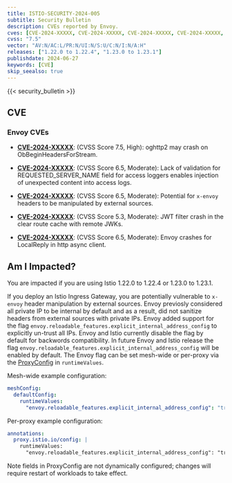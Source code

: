 ```yaml
---
title: ISTIO-SECURITY-2024-005
subtitle: Security Bulletin
description: CVEs reported by Envoy.
cves: [CVE-2024-XXXXX, CVE-2024-XXXXX, CVE-2024-XXXXX, CVE-2024-XXXXX, CVE-2024-XXXXX]
cvss: "7.5"
vector: "AV:N/AC:L/PR:N/UI:N/S:U/C:N/I:N/A:H"
releases: ["1.22.0 to 1.22.4", "1.23.0 to 1.23.1"]
publishdate: 2024-06-27
keywords: [CVE]
skip_seealso: true
---
```


{{< security_bulletin >}}

## CVE

### Envoy CVEs

- __[CVE-2024-XXXXX]()__: (CVSS Score 7.5, High): oghttp2 may crash on ObBeginHeadersForStream.

- __[CVE-2024-XXXXX]()__: (CVSS Score 6.5, Moderate): Lack of validation for REQUESTED_SERVER_NAME field for access loggers enables injection of unexpected content into access logs.

- __[CVE-2024-XXXXX]()__: (CVSS Score 6.5, Moderate): Potential for `x-envoy` headers to be manipulated by external sources.

- __[CVE-2024-XXXXX]()__: (CVSS Score 5.3, Moderate): JWT filter crash in the clear route cache with remote JWKs.

- __[CVE-2024-XXXXX]()__: (CVSS Score 6.5, Moderate): Envoy crashes for LocalReply in http async client.

## Am I Impacted?

You are impacted if you are using Istio 1.22.0 to 1.22.4 or 1.23.0 to 1.23.1.

If you deploy an Istio Ingress Gateway, you are potentially vulnerable to `x-envoy` header manipulation by external sources. Envoy previosly considered all private IP to be internal
by default and as a result, did not sanitize headers from external sources with private IPs. Envoy added support for the flag `envoy.reloadable_features.explicit_internal_address_config`
to explicitly un-trust all IPs. Envoy and Istio currently disable the flag by default for backwords compatibility. In future Envoy and Istio release the flag
`envoy.reloadable_features.explicit_internal_address_config` will be enabled by default. The Envoy flag can be set mesh-wide or per-proxy via the [ProxyConfig](https://istio.io/latest/docs/reference/config/istio.mesh.v1alpha1/#ProxyConfig)
in `runtimeValues`.

Mesh-wide example configuration:

```yaml
meshConfig:
  defaultConfig:
    runtimeValues:
      "envoy.reloadable_features.explicit_internal_address_config": "true"
```

Per-proxy example configuration:

```yaml
annotations:
  proxy.istio.io/config: |
    runtimeValues:
      "envoy.reloadable_features.explicit_internal_address_config": "true"
```

Note fields in ProxyConfig are not dynamically configured; changes will require restart of workloads to take effect.